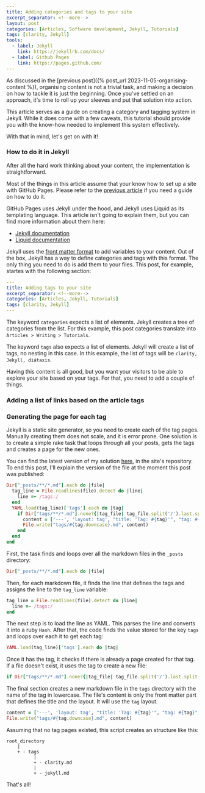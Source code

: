 ```yaml
---
title: Adding categories and tags to your site
excerpt_separator: <!--more-->
layout: post
categories: [Articles, Software development, Jekyll, Tutorials]
tags: [clarity, Jekyll]
tools:
  - label: Jekyll
    link: https://jekyllrb.com/docs/
  - label: Github Pages
    link: https://pages.github.com/
---
```

As discussed in the [previous post]({% post_url 2023-11-05-organising-content %}), organising content is not a trivial task, and making a decision on how to tackle it is just the beginning. Once you've settled on an approach, it's time to roll up your sleeves and put that solution into action.

This article serves as a guide on creating a category and tagging system in Jekyll. While it does come with a few caveats, this tutorial should provide you with the know-how needed to implement this system effectively.

With that in mind, let's get on with it!
<!--more-->
### How to do it in Jekyll
After all the hard work thinking about your content, the implementation is straightforward.

<aside>
  <p>Most of the things in this article assume that your know how to set up a site with GitHub Pages. Please refer to the <a href="https://plagelao.github.io/articles/2023-07-26-setting-this-site-up.html">previous article</a> if you need a guide on how to do it.</p>
  <p>GitHub Pages uses Jekyll under the hood, and Jekyll uses Liquid as its templating language. This article isn't going to explain them, but you can find more information about them here:</p>
  <ul>
    <li><a href="https://jekyllrb.com/docs/">Jekyll documentation</a></li>
    <li><a href="https://shopify.github.io/liquid/">Liquid documentation</a></li>
  </ul>
</aside>

Jekyll uses the [front matter format](https://jekyllrb.com/docs/front-matter/) to add variables to your content. Out of the box, Jekyll has a way to define categories and tags with this format. The only thing you need to do is add them to your files. This post, for example, startes with the following section:

```yaml
---
title: Adding tags to your site
excerpt_separator: <!--more-->
categories: [Articles, Jekyll, Tutorials]
tags: [clarity, Jekyll]
---
```

The keyword `categories` expects a list of elements. Jekyll creates a tree of categories from the list. For this example, this post categories translate into `Articles > Writing > Tutorials`.

The keyword `tags` also expects a list of elements. Jekyll will create a list of tags, no nesting in this case. In this example, the list of tags will be `clarity, Jekyll, diátaxis`.

Having this content is all good, but you want your visitors to be able to explore your site based on your tags. For that, you need to add a couple of things.

### Adding a list of links based on the article tags

### Generating the page for each tag
Jekyll is a static site generator, so you need to create each of the tag pages. Manually creating them does not scale, and it is error prone. One solution is to create a simple rake task that loops through all your posts, gets the tags and creates a page for the new ones.

You can find the latest version of my solution [here](), in the site's repository. To end this post, I'll explain the version of the file at the moment this post was published:

```ruby
Dir["_posts/**/*.md"].each do |file|
  tag_line = File.readlines(file).detect do |line|
    line =~ /tags:/
  end
  YAML.load(tag_line)['tags'].each do |tag|
    if Dir["tags/**/*.md"].none?{|tag_file| tag_file.split('/').last.split('.').first == tag.downcase}
      content = ['---', 'layout: tag', "title: 'Tag: #{tag}'", "tag: #{tag}", '---'].join("\n")
      File.write("tags/#{tag.downcase}.md", content)
    end
  end
end
```

First, the task finds and loops over all the markdown files in the `_posts` directory:

```ruby
Dir["_posts/**/*.md"].each do |file|
```

Then, for each markdown file, it finds the line that defines the tags and assigns the line to the `tag_line` variable:

```ruby
tag_line = File.readlines(file).detect do |line|
  line =~ /tags:/
end
```

The next step is to load the line as YAML. This parses the line and converts it into a ruby `Hash`. After that, the code finds the value stored for the key `tags` and loops over each it to get each tag:

```ruby
YAML.load(tag_line)['tags'].each do |tag|
```

Once it has the tag, it checks if there is already a page created for that tag. If a file doesn't exist, it uses the tag to create a new file:

```ruby
if Dir["tags/**/*.md"].none?{|tag_file| tag_file.split('/').last.split('.').first == tag.downcase}
```

The final section creates a new markdown file in the `tags` directory with the name of the tag in lowercase. The file's content is only the front matter part that defines the title and the layout. It will use the `tag` layout.

```ruby
content = ['---', 'layout: tag', "title: 'Tag: #{tag}'", "tag: #{tag}", '---'].join("\n")
File.write("tags/#{tag.downcase}.md", content)
```

Assuming that no tag pages existed, this script creates an structure like this:

```
root_directory
    |
    + - tags
          |
          + - clarity.md
          |
          + - jekyll.md
```

That's all!
